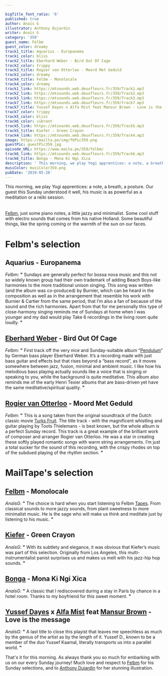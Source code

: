 ```yaml
---

bigTitle_font_ratio: '6'
published: true
author: Anaïs G
illustrator: Anthony Dujardin
writer: Anaïs G
category: '359'
guest_name: Felbm
guest_color: dreamy
track1_title: Aquarius - Europanema
track1_color: bliss
track2_title: Eberhard Weber - Bird Out Of Cage
track2_color: trippy
track3_title: Rogier van Otterloo - Moord Met Geduld
track3_color: dreamy
track4_title: Felbm - Monolocale
track4_color: dreamy
track1_link: https://mtsounds.web.deuxfleurs.fr/359/Track1.mp3
track2_link: https://mtsounds.web.deuxfleurs.fr/359/Track2.mp3
track3_link: https://mtsounds.web.deuxfleurs.fr/359/Track3.mp3
track7_link: https://mtsounds.web.deuxfleurs.fr/359/track7.mp3
track7_title: Yussef Dayes x Alfa Mist feat Mansur Brown - Love is the message
track7_color: trippy
track5_color: bliss
track6_color: vibrant
track5_link: https://mtsounds.web.deuxfleurs.fr/359/Track5.mp3
track5_title: Kiefer - Green Crayon
track4_link: https://mtsounds.web.deuxfleurs.fr/359/Track4.mp3
image: https://mailta.pe/img/fbPic359.png
guestPic: guestPic359.jpg
episode_URL: https://www.maita.pe/359/felbm/
track6_link: https://mtsounds.web.deuxfleurs.fr/359/Track6.mp3
track6_title: Bonga - Mona Ki Ngi Xica
description: ' This morning, we play Yogi apprentices: a note, a breath, a posture. Our guest this Sunday understood it well, his music is as powerful as a meditation or a reïki session.  '
musiColor: musiColor359.png
pubDate: '2019-05-26'
---
```

 This morning, we play Yogi apprentices: a note, a breath, a posture. Our guest this Sunday understood it well, his music is as powerful as a meditation or a reïki session.  
<br><br>
[Felbm](https://felbm.com/), just some piano notes, a little jazzy and minimalist. Some cool stuff with electro sounds that comes from his native Holland. Some beautiful things, like the spring coming or the warmth of the sun on our faces.


# Felbm's selection

##  Aquarius - Europanema
_Felbm_: **"** Sundays are generally perfect for bossa nova music and this not so widely known group had their own trademark of adding Beach Boys-like harmonies to the more traditional unison singing. This song was written (and the album was co-produced) by Burnier, which can be heard in the composition as well as in the arrangement that resemble his work with Burnier & Cartier from the same period, that I’m also a fan of because of the sound and the rich harmonies. Apart from that for me personally this type of close-harmony singing reminds me of Sundays at home when I was younger and my dad would play Take 6 recordings in the living room quite loudly. **"** 

## [Eberhard Weber](https://fr.wikipedia.org/wiki/Eberhard_Weber) - Bird Out Of Cage
_Felbm_: **"** First track off the very nice and Sunday-suitable album “[Pendulum](https://www.ecmrecords.com/catalogue/143038751471/pendulum-eberhard-weber)” by German bass player Eberhard Weber. It’s a recording made with just bass guitar and effects but that rises beyond a “bass record”, as it moves somewhere between jazz, fusion, minimal and ambient music. I like how his melodious bass playing actually sounds like a voice that is singing or speaking to you, while the background is quite meditative. This album also reminds me of the early Henri Texier albums that are bass-driven yet have the same meditative/spiritual quality. **"** 

## [Rogier van Otterloo](https://en.wikipedia.org/wiki/Rogier_van_Otterloo) - Moord Met Geduld
_Felbm_: **"** This is a song taken from the original soundtrack of the Dutch classic movie [Turks Fruit](https://fr.wikipedia.org/wiki/Turkish_D%C3%A9lices). The title track - with the magnificent whistling and guitar playing by Toots Thielemans - is best known, but the whole album is a perfect Sunday record. This track is a great example of the brilliant work of composer and arranger Rogier van Otterloo. He was a star in creating these softly played romantic songs with warm string arrangements. I’m just a total sucker for the sound of this recording, with the crispy rhodes on top of the subdued playing of the rhythm section. **"** 


# MailTape's selection

## [Felbm](https://www.facebook.com/felbmsounds/) - Monolocale
_AnaïsG_: **"** The choice is hard when you start listening to Felbm [Tapes](https://felbm.bandcamp.com/). From classical sounds to more jazzy sounds, from plant sweetness to more minimalist music. He is the sage who will make us think and meditate just by listening to his music. **"** 

## [Kiefer](https://soundcloud.com/kiefdaddy) - Green Crayon 
_AnaïsG_: **"** With its subtlety and elegance, it was obvious that Kiefer’s music was part of this selection. Originally from Los Angeles, this multi-instrumentalist panist surprises us and makes us melt with his jazz-hip hop sounds. **"** 

## [Bonga](https://fr.wikipedia.org/wiki/Bonga_(musicien)) - Mona Ki Ngi Xica
_AnaïsG_: **"** A classic that I rediscovered during a stay in Paris by chance in a hotel room. Thanks to my boyfriend for this sweet moment. **"** 

## [Yussef Dayes](https://www.facebook.com/yussefdayes/) x [Alfa Mist](https://www.facebook.com/yussefdayes/) feat [Mansur Brown](https://www.facebook.com/yussefdayes/) - Love is the message
_AnaïsG_: **"** A last title to close this playist that leaves me speechless as much by the genius of the artist as by the length of it. Yussef D., known to be a member of the duo Yussef Kaamal, literally transports us into a parallel world. **"** 


 That's it for this morning. As always thank you so much for embarking with us on our every Sunday journey! Much love and respect to [Felbm](https://felbm.com/) for his Sunday selections, and to [Anthony Dujardin](http://www.anthonydujardin.com/) for her stunning illustration.
